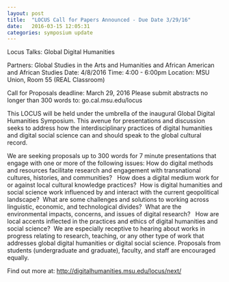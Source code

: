 ```yaml
---
layout: post
title:  "LOCUS Call for Papers Announced - Due Date 3/29/16"
date:   2016-03-15 12:05:31
categories: symposium update
---
```

Locus Talks: Global Digital Humanities

Partners: Global Studies in the Arts and Humanities and African American and African Studies
Date: 4/8/2016
Time: 4:00 - 6:00pm
Location: MSU Union, Room 55 (REAL Classroom)

Call for Proposals deadline: March 29, 2016
Please submit abstracts no longer than 300 words to: go.cal.msu.edu/locus

This LOCUS will be held under the umbrella of the inaugural Global Digital Humanities Symposium.  This avenue for presentations and discussion seeks to address how the interdisciplinary practices of digital humanities and digital social science can and should speak to the global cultural record. 

We are seeking proposals up to 300 words for 7 minute presentations that engage with one or more of the following issues: 
How do digital methods and resources facilitate research and engagement with transnational cultures, histories, and communities?  
How does a digital medium work for or against local cultural knowledge practices? 
How is digital humanities and social science work influenced by and interact with the current geopolitical landscape? 
What are some challenges and solutions to working across linguistic, economic, and technological divides? 
What are the environmental impacts, concerns, and issues of digital research?  
How are local accents inflected in the practices and ethics of digital humanities and social science? 
We are especially receptive to hearing about works in progress relating to research, teaching, or any other type of work that addresses global digital humanities or digital social science. Proposals from students (undergraduate and graduate), faculty, and staff are encouraged equally.

Find out more at: http://digitalhumanities.msu.edu/locus/next/
